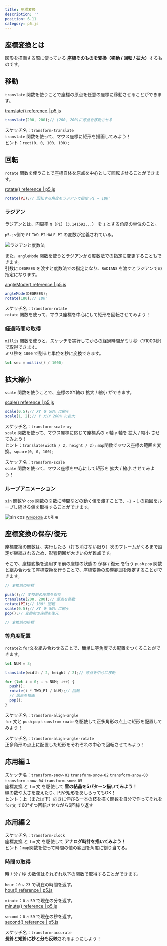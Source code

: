 ```yaml
---
title: 座標変換
description: ''
position: 6.11
category: p5.js
---
```


## 座標変換とは

図形を描画する際に使っている <strong>座標そのものを変換（移動 / 回転 / 拡大）</strong>するものです。

## 移動

`translate` 関数を使うことで座標の原点を任意の座標に移動させることができます。

[translate() reference | p5.js](https://p5js.org/reference/#/p5/translate)

```javascript
translate(200, 200);// (200, 200)に原点を移動させる
```

<alert type="success">

スケッチ名：`transform-translate`  
`translate` 関数を使って、マウス座標に矩形を描画してみよう！  
ヒント：`rect(0, 0, 100, 100);`

</alert>

<live-demo src="/resource/livedemo/p5js/transform/translate/"></live-demo>

## 回転

`rotate` 関数を使うことで座標自体を原点を中心として回転させることができます。

[rotate() reference | p5.js](https://p5js.org/reference/#/p5/rotate)

```javascript
rotate(PI);// 回転する角度をラジアンで指定 PI = 180°
```

### ラジアン

ラジアンとは、円周率 `π`（`PI`）（`3.141592...`） を `1` とする角度の単位のこと。

`p5.js`側で `PI` `TWO_PI` `HALF_PI` の変数が定義されている。

<img src="/resource/image/p5js_transform_angle-radian.png" alt="ラジアンと度数法"/>

また、`angleMode` 関数を使うとラジアンから度数法での指定に変更することもできます。  
引数に `DEGREES` を渡すと度数法での指定になり、`RADIANS` を渡すとラジアンでの指定になります。

[angleMode() reference | p5.js](https://p5js.org/reference/#/p5/angleMode)

```javascript
angleMode(DEGREES);
rotate(180);// 180°
```

<alert type="success">

スケッチ名：`transform-rotate`  
`rotate` 関数を使って、マウス座標を中心にして矩形を回転させてみよう！

</alert>

<live-demo src="/resource/livedemo/p5js/transform/rotate/"></live-demo>

### 経過時間の取得

`millis` 関数を使うと、スケッチを実行してからの経過時間がミリ秒（1/1000秒）で取得できます。  
ミリ秒を `1000` で割ると単位を秒に変換できます。

```javascript
let sec = millis() / 1000;
```

## 拡大縮小

`scale` 関数を使うことで、座標のXY軸の 拡大 / 縮小 ができます。

[scale() reference | p5.js](https://p5js.org/reference/#/p5/scale)

```javascript
scale(0.5);// XY を 50% に縮小
scale(1, 2);// Y だけ 200% に拡大
```

<alert type="success">

スケッチ名：`transform-scale-xy`  
`scale` 関数を使って、マウス座標に応じて座標系の `x` 軸 `y` 軸を 拡大 / 縮小 させてみよう！  
ヒント：`translate(width / 2, height / 2);` `map`関数でマウス座標の範囲を変換。`square(0, 0, 100);`

</alert>

<live-demo src="/resource/livedemo/p5js/transform/scale-xy/"></live-demo>

<alert type="success">

スケッチ名：`transform-scale`  
`scale` 関数を使って、マウス座標を中心にして矩形を 拡大 / 縮小 させてみよう！

</alert>

<live-demo src="/resource/livedemo/p5js/transform/scale/"></live-demo>

### ループアニメーション

`sin` 関数や `cos` 関数の引数に時間などの動く値を渡すことで、`-1` ~ `1` の範囲をループし続ける値を取得することができます。

<img src="/resource/image/p5js_transform_sin-cos.gif" alt="sin cos"/>
<small><a href="https://ja.wikipedia.org/wiki/%E4%B8%89%E8%A7%92%E9%96%A2%E6%95%B0">Wikipedia</a> より引用</small>

## 座標変換の保存/復元

座標変換の関数は、実行したら（打ち消さない限り）次のフレームがくるまで設定が継続されるため、影響範囲が大きいのが難点です。  

そこで、座標変換を適用する前の座標の状態の 保存 / 復元 を行う `push` `pop` 関数と組み合わせて座標変換を行うことで、座標変換の影響範囲を限定することができます。

```javascript
// 変換前の座標

push();// 変換前の座標を保存
translate(200, 200);// 原点を移動
rotate(PI);// 180° 回転
scale(0.5);// XY を 50% に縮小
pop();// 変換前の座標を復元

// 変換前の座標
```

### 等角度配置

`rotate`と`for`文を組み合わせることで、簡単に等角度での配置をつくることができます。

```javascript
let NUM = 3;

translate(width / 2, height / 2);// 原点を中心に移動

for (let i = 0; i < NUM; i++) {
  push();
  rotate(i * TWO_PI / NUM);// 回転
  // 図形を描画
  pop();
}
```

<alert type="success">

スケッチ名：`transform-align-angle`  
`for` 文と `push` `pop` `transfrom` `roate` を駆使して正多角形の点上に矩形を配置してみよう！

</alert>

<live-demo src="/resource/livedemo/p5js/transform/align-angle/"></live-demo>


<alert type="success">

スケッチ名：`transform-align-angle-rotate`  
正多角形の点上に配置した矩形をそれぞれの中心で回転させてみよう！

</alert>

<live-demo src="/resource/livedemo/p5js/transform/align-angle-rotate/"></live-demo>

## 応用編１

<alert type="success">

スケッチ名：`transform-snow-01` `transform-snow-02` `transform-snow-03` `transform-snow-04` `transform-snow-05`  
座標変換 と `for`文 を駆使して <strong>雪の結晶を5パターン描いてみよう！</strong>  
線の数や太さを変えたり、円や矩形をあしらってもOK！  
ヒント：上（または下）向きに伸びる一本の枝を描く関数を自分で作ってそれを `for`文 で60°ずつ回転させながら6回繰り返す

</alert>

<live-demo src="/resource/livedemo/p5js/transform/snow-1/"></live-demo>
<live-demo src="/resource/livedemo/p5js/transform/snow-2/"></live-demo>
<live-demo src="/resource/livedemo/p5js/transform/snow-3/"></live-demo>
<live-demo src="/resource/livedemo/p5js/transform/snow-4/"></live-demo>
<live-demo src="/resource/livedemo/p5js/transform/snow-5/"></live-demo>

## 応用編２

<alert type="success">

スケッチ名：`transform-clock`  
座標変換 と `for`文 を駆使して <strong>アナログ時計を描いてみよう！</strong>  
ヒント：`map`関数を使って時間の値の範囲を角度に割り当てる。

</alert>

### 時間の取得

時 / 分 / 秒 の数値はそれぞれ以下の関数で取得することができます。

`hour`：`0` ~ `23` で現在の時間を返す。  
[hour() reference | p5.js](https://p5js.org/reference/#/p5/hour)

`minute`：`0` ~ `59` で現在の分を返す。  
[minute() reference | p5.js](https://p5js.org/reference/#/p5/minute)

`second`：`0` ~ `59` で現在の秒を返す。  
[second() reference | p5.js](https://p5js.org/reference/#/p5/second)

<live-demo src="/resource/livedemo/p5js/transform/clock/"></live-demo>

<alert type="success">

スケッチ名：`transform-accurate`  
<strong>長針と短針に秒と分も反映</strong>されるようにしよう！

</alert>

<live-demo src="/resource/livedemo/p5js/transform/clock-accurate/"></live-demo>
